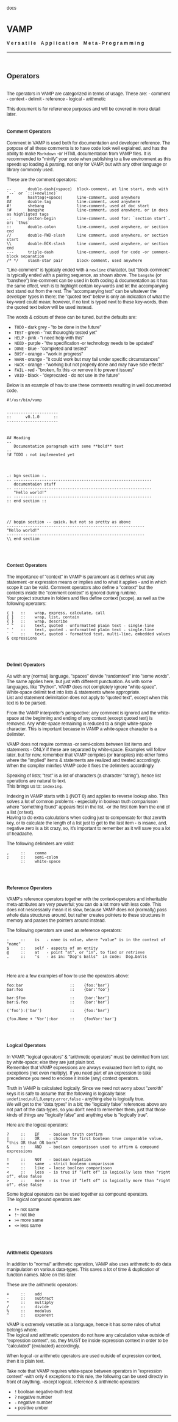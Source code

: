 docs<style>
   body
   {
      font-family: Arial, Helvitica, Sans;
      font-size:12px !important;
      background: url('../../art/img/bg_texture.jpg') !important;
   }

   hr
   { border: none; }

   .frame
   {
      display: inline-block;
      background: rgba(100,100,100,0.15);
      padding:12px;
      text-align:center;
      vertical-align:top;
      border: 1px solid rgba(128,128,128,0.3);
      border-radius: 5px;
      margin: 15px;
   }

   .span
   { display:block; }

   .info
   {
      display:block;
      font-style:italic;
      font-size:12px;
      padding-left:15px;
   }

   .bigTxt
   {
      display:inline-block;
      vertical-align:top;
      font-size:40px;
      line-height:60px;
      padding-left:10px;
      padding-right:10px;
   }
</style>


# VAMP
#### V e r s a t i l e &nbsp;&nbsp; A p p l i c a t i o n &nbsp;&nbsp; M e t a - P r o g r a m m i n g
***
<br>






## Operators
<br>
The operators in VAMP are categorized in terms of usage. These are:
- comment
- context
- delimit
- reference
- logical
- arithmetic

This document is for referenece purposes and will be covered in more detail later.
<br><br>



#### Comment Operators
Comment in VAMP is used both for documentation and developer reference. The porpose of all these comments is to have code look well explained, and has the ability to make `Markdown` -or HTML documentation from VAMP files.
It is recommended to "minify" your code when publishing to a live environment as this speeds up loading & parsing, not only for VAMP, but with any other language or library commonly used.

These are the comment operators:

```vamp
--       double-dash(+space)  block-comment, at line start, ends with `--` or `::(+newline)`
#        hashtag(+space)      line-comment, used anywhere
##       double-tag           line-comment, used anywhere
#!       shebang              line-comment, used at doc start
!#       bangshe              line-comment, used anywhere, or in docs as highligted tags
.:       secton-begin         line-comment, used for: `section start`, or: `thus`
::       double-colon         line-comment, used anywhere, or section end
//       double-FWD-slash     line comment, used anywhere, or section start
\\       double-BCK-slash     line comment, used anywhere, or section end
---      triple-dash          line-comment, used for code -or comment-block separation
/* */    slash-star pair      block-comment, used anywhere
```


"Line-comment" is typically ended with a `newline` character, but "block-comment" is typically ended with a pairing sequence, as shown above.
The `bangshe` (or "banshee") line-comment can be used in both coding & documentation as it has the same effect, wich is to highlight certain key-words and let the accompanying text stand out from the rest. The "accompanying text" can be whatever the developer types in there; the "quoted text" below is only an indication of what the key-word could mean; however, if no text is typed next to these key-words, then the quoted text below will be used instead.

The words & colours of these can be tuned, but the defaults are:
- `TODO` - dark grey - "to be done in the future"
- `TEST` - green - "not thouroghly tested yet"
- `HELP` - pink - "i need help with this"
- `NEED` - purple - "the specification -or technology needs to be updated"
- `DONE` - blue - "completed and tested"
- `BUSY` - orange - "work in progress"
- `WARN` - orange - "it could work but may fail under specific circumstances"
- `HACK` - orange - "working but not properly done and may have side effects"
- `FAIL` - red - "broken, fix this -or remove it to prevent issues"
- `VOID` - black - "deprecated - do not use in the future"

Below is an example of how to use these comments resulting in well documented code.

```vamp
#!/usr/bin/vamp


----------------------
::      v0.1.0      ::
----------------------



## Heading
--
   Documentation paragraph with some **bold** text
--
!# TODO : not implemented yet




.: bgn section :.
-- -----------------------------------------------------------
   documentaion stuff
-- -----------------------------------------------------------
   "Hello world!"
-- -----------------------------------------------------------
:: end section ::




// begin section -- quick, but not so pretty as above
-----------------------------------------------------------
"Hello world!"
-----------------------------------------------------------
\\ end section

```
<br><br>



#### Context Operators
The importance of "context" in VAMP is paramount as it defines what any statement -or expression means or implies and to what it applies - and in which scope it can be valid. Comment operators also define a "context" but the contents inside the "comment context" is ignored during runtime.<br>
Your project structure in folders and files define context (scope), as well as the following operators:

```vamp
( )   ::    wrap, express, calculate, call
[ ]   ::    wrap, list, contain
{ }   ::    wrap, describe
" "   ::    text, quoted - unformatted plain text - single-line
' '   ::    text, quoted - unformatted plain text - single-line
` `   ::    text, quoted - formatted text, multi-line, embedded values & expressions
```

<br><br>



#### Delimit Operators
As with any (normal) language, "spaces" devide "randomtext" into "some words". The same applies here, but just with different punctuation. As with some languages, like "Python", VAMP does not completely ignore "white-space".<br>
White-space delimit text into lists & statements where appropriate.<br>
List and statement delimitation does not apply to "quoted text", except when this text is to be parsed.

From the VAMP interpreter's perspective: any comment is ignored and the white-space at the beginning and ending of any context (except quoted text) is removed. Any white-space remaining is reduced to a single white-space character.
This is important because in VAMP a white-space character is a delimiter.

VAMP does not require commas -or semi-colons between list items and statements - ONLY if these are separated by white-space. Examples will follow later, but for now, remember that VAMP compiles (or transpiles) into other forms where the "implied" items & statements are realized and treated accordingly. When the compiler minifies VAMP code it fixes the delimiters accordingly.

Speaking of lists; "text" is a list of characters (a character "string"), hence list operations are natural to text.<br>
This brings us to: `indexing`.

Indexing in VAMP starts with 1 (NOT 0) and applies to reverse lookup also. This solves a lot of common problems - especially in boolean truth comparisson where "something found" appears first in the list, -or the first item from the end of a list (or text).<br>
Having to do extra calculations when coding just to compensate for that zero'th key, or to calculate the length of a list just to get to the last item - is insane, and, negative zero is a bit crazy, so, it's important to remember as it will save you a lot of headache.

The following delimiters are valid:

```vamp
,     ::    comma
;     ::    semi-colon
      ::    white-space
```
<br><br>



#### Reference Operators
VAMP's reference operators together with the context-operators and inheritable meta-attributes are very powerful; you can do a lot more with less code. This does not nescessarily mean it is slow, because VAMP does not (normally) pass whole data structures around, but rather creates pointers to these structures in memory and passes the pointers around instead.

The following operators are used as reference operators:

```vamp
:     ::    is   - name is value, where "value" is in the context of "name"
$     ::    self - aspects of an entity
@     ::    at   - point "at", or "in", to find or retrieve
.     ::    's   - as in: "Dog's balls"  in code:  Dog.balls
```
<br>

Here are a few examples of how to use the operators above:

```vamp
foo:bar                    ::    {foo:'bar'}
bar:foo                    ::    {bar:'foo'}

bar:$foo                   ::    {bar:'bar'}
bar:$.foo                  ::    {bar:'bar'}

('foo'):('bar')            ::    {foo:'bar'}

(foo.Name + 'Var'):bar     ::    {fooVar:'bar'}
```
<br><br>



#### Logical Operators
In VAMP, "logical operators" & "arithmetic operators" must be delimited from text by white-space; else they are just plain text.<br>
Remember that VAMP expressions are always evaluated from left to right, no exceptions (not even multiply).
If you need part of an expression to take precedence you need to enclose it inside (any) context operators.

Truth in VAMP is calculated logically. Since we need not worry about "zero'th" keys it is safe to assume that the following is logically false: `undefined`,`null`,`0`,`empty`,`error`,`false` - anything else is logically true.<br>
We will get to the "data types" in a bit; the "logically false" references above are not part of the data-types, so you don't need to remember them, just that those kinds of things are "logically false" and anything else is "logically true".<br>

Here are the logical operators:

```vamp
?     ::    IF    - boolean truth confirm
|     ::    OR    - choose the first boolean true comparable value, "this OR that OR bark"
&     ::    AND   - boolean comparisson used to affirm & compound expressions

!     ::    NOT   - boolean negation
=     ::    same  - strict boolean comparisson
~     ::    like  - loose boolean comparisson
<     ::    less  - is true if "left of" is logically less than "right of", else false
>     ::    more  - is true if "left of" is logically more than "right of", else false
```

Some logical operators can be used together as compound operators.<br>
The logical compound operators are:
- `!=` not same
- `!~` not like
- `>=` more same
- `<=` less same


<br><br>



#### Arithmetic Operators
In addition to "normal" arithmetic operation, VAMP also uses arithmetic to do data manipulation on various data-types.
This saves a lot of time & duplication of function names. More on this later.

These are the arithmetic operators:

```vamp
+     ::    add
-     ::    subtract
*     ::    multiply
/     ::    divide
%     ::    modulus
^     ::    exponent
```

VAMP is extremely versatile as a language, hence it has some rules of what belongs where.<br>
The logical and arithmetic operators do not have any calculation value outside of "expression context", so, they MUST be inside expression context in order to be "calculated" (evaluated) accordingly.

When logcal -or arithmetic operators are used outside of expression context, then it is plain text.

Take note that VAMP requires white-space between operators in "expression context" -with only 4 exceptions to this rule, the following can be used directly in front of anything, -except logical, reference & arithmetic operators:

- `!` boolean negative-truth test
- `?` negative number
- `-` negative number
- `+` positive umber

***
<br>

